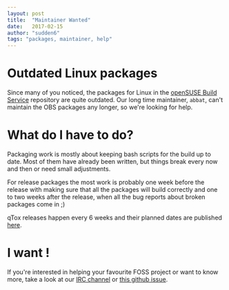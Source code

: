```yaml
---
layout: post
title:  "Maintainer Wanted"
date:   2017-02-15
author: "sudden6"
tags: "packages, maintainer, help"
---
```


# Outdated Linux packages

Since many of you noticed, the packages for Linux in the
[openSUSE Build Service] repository are quite outdated. Our long time
maintainer, `abbat`, can't maintain the OBS packages any longer, so we're
looking for help.

# What do I have to do?

Packaging work is mostly about keeping bash scripts for the build up to date.
Most of them have already been written, but things break every now and then or
need small adjustments.

For release packages the most work is probably one week before the release
with making sure that all the packages will build correctly and one to two
weeks after the release, when all the bug reports about broken packages come
in ;)

qTox releases happen every 6 weeks and their planned dates are published
[here].

# I want !

If you're interested in helping your favourite FOSS project or want to know
more, take a look at our [IRC channel] or [this github issue].

[IRC channel]: https://webchat.freenode.net/?channels=qtox
[this github issue]: https://github.com/qTox/qTox/issues/4174
[openSUSE Build Service]: https://build.opensuse.org/
[here]: https://github.com/qTox/qTox/milestones
